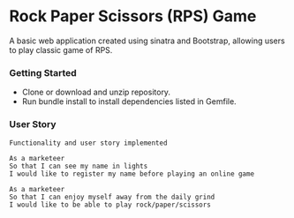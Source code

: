 # Rock Paper Scissors (RPS) Game
A basic web application created using sinatra and Bootstrap, allowing users to play classic game of RPS.

### Getting Started
- Clone or download and unzip repository.
- Run bundle install to install dependencies listed in Gemfile.

### User Story
```
Functionality and user story implemented

As a marketeer
So that I can see my name in lights
I would like to register my name before playing an online game

As a marketeer
So that I can enjoy myself away from the daily grind
I would like to be able to play rock/paper/scissors

```
